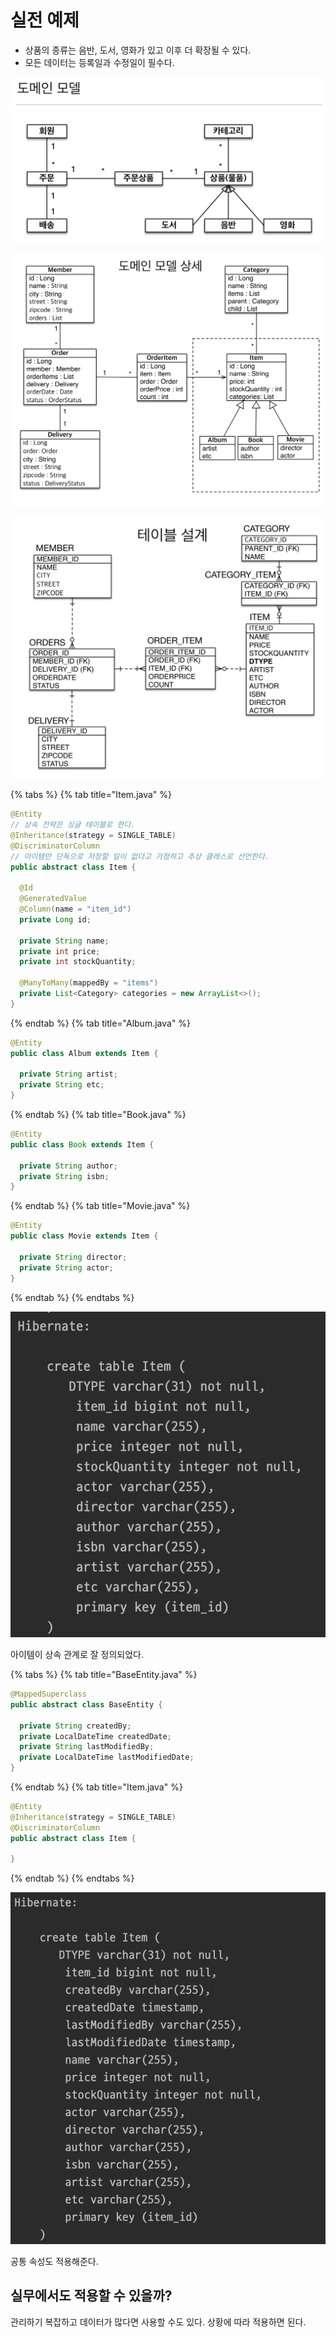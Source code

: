 # 실전 예제

- 상품의 종류는 음반, 도서, 영화가 있고 이후 더 확장될 수 있다.
- 모든 데이터는 등록일과 수정일이 필수다.

![](../../.gitbook/assets/kimyounghan-orm-jpa/07/screenshot%202021-05-16%20오후%208.24.02.png)

![](../../.gitbook/assets/kimyounghan-orm-jpa/07/screenshot%202021-05-16%20오후%208.23.49.png)

![](../../.gitbook/assets/kimyounghan-orm-jpa/07/screenshot%202021-05-16%20오후%208.24.08.png)

{% tabs %} {% tab title="Item.java" %}

```java
@Entity
// 상속 전략은 싱글 테이블로 한다.
@Inheritance(strategy = SINGLE_TABLE)
@DiscriminatorColumn
// 아이템만 단독으로 저장할 일이 없다고 가정하고 추상 클래스로 선언한다.
public abstract class Item {

  @Id
  @GeneratedValue
  @Column(name = "item_id")
  private Long id;

  private String name;
  private int price;
  private int stockQuantity;

  @ManyToMany(mappedBy = "items")
  private List<Category> categories = new ArrayList<>();
}

```

{% endtab %} {% tab title="Album.java" %}

```java
@Entity
public class Album extends Item {

  private String artist;
  private String etc;
}
```

{% endtab %} {% tab title="Book.java" %}

```java
@Entity
public class Book extends Item {

  private String author;
  private String isbn;
}
```

{% endtab %} {% tab title="Movie.java" %}

```java
@Entity
public class Movie extends Item {

  private String director;
  private String actor;
}
```

{% endtab %} {% endtabs %}

![](../../.gitbook/assets/kimyounghan-orm-jpa/07/screenshot%202021-05-16%20오후%208.33.35.png)

아이템이 상속 관계로 잘 정의되었다.

{% tabs %} {% tab title="BaseEntity.java" %}

```java
@MappedSuperclass
public abstract class BaseEntity {

  private String createdBy;
  private LocalDateTime createdDate;
  private String lastModifiedBy;
  private LocalDateTime lastModifiedDate;
}
```

{% endtab %} {% tab title="Item.java" %}

```java
@Entity
@Inheritance(strategy = SINGLE_TABLE)
@DiscriminatorColumn
public abstract class Item {
  
}
```

{% endtab %} {% endtabs %}

![](../../.gitbook/assets/kimyounghan-orm-jpa/07/screenshot%202021-05-16%20오후%208.40.17.png)

공통 속성도 적용해준다.

## 실무에서도 적용할 수 있을까?

관리하기 복잡하고 데이터가 많다면 사용할 수도 있다. 상황에 따라 적용하면 된다.